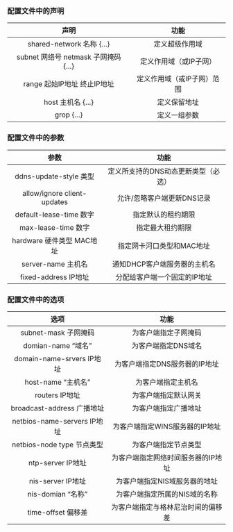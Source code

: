 ### 配置文件中的声明

|声明|功能|
|:---:|:---:|
|shared-network 名称 {...}|定义超级作用域|
|subnet 网络号 netmask 子网掩码 {...}|定义作用域（或IP子网）|
|range 起始IP地址 终止IP地址|定义作用域（或IP子网）范围|
|host 主机名 {...}|定义保留地址|
|grop {...}|定义一组参数|

### 配置文件中的参数

|参数|功能|
|:---:|:---:|
|ddns-update-style 类型|定义所支持的DNS动态更新类型（必选）|
|allow/ignore client-updates|允许/忽略客户端更新DNS记录|
|default-lease-time 数字|指定默认的租约期限|
|max-lease-time 数字|指定最大租约期限|
|hardware 硬件类型 MAC地址|指定网卡河口类型和MAC地址|
|server-name 主机名|通知DHCP客户端服务器的主机名|
|fixed-address IP地址|分配给客户端一个固定的IP地址|

### 配置文件中的选项

|选项|功能|
|:---:|:---:|
|subnet-mask 子网掩码|为客户端指定子网掩码|
|domian-name “域名”|为客户端指定DNS域名|
|domain-name-srvers IP地址|为客户端指定DNS服务器的IP地址|
|host-name “主机名”|为客户端指定主机名|
|routers IP地址|为客户端指定默认网关|
|broadcast-address 广播地址|为客户端指定广播地址|
|netbios-name-servers IP地址|为客户端指定WINS服务器的IP地址|
|netbios-node type 节点类型|为客户端指定节点类型|
|ntp-server IP地址|为客户端指定网络时间服务器的IP地址|
|nis-server IP地址|为客户端指定NIS域服务器的地址|
|nis-domian “名称”|为客户端指定所属的NIS域的名称|
|time-offset 偏移差|为客户端指定与格林尼治时间的偏移差|
